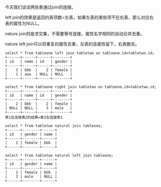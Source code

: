 今天我们谈谈两张表通过join的连接。

left join的效果是返回的表项数=左表，如果左表的某些项不在右表，那么对应右表的属性为NULL。

nature join则是求交集，不需要等号连接，属性名字相同的自动合并去重。

nature left join可以将重复的属性去重，左表的该属性留下，右表删去。

```
select * from tableone left join tabletwo on tableone.id=tabletwo.id;
+------+------+------+--------+
| id   | name | id   | gender |
+------+------+------+--------+
|    2 | bbb  |    2 | female |
|    1 | aaa  | NULL | NULL   |
+------+------+------+--------+

select * from tableone right join tabletwo on tableone.id=tabletwo.id;
+------+------+------+--------+
| id   | name | id   | gender |
+------+------+------+--------+
|    2 | bbb  |    2 | female |
| NULL | NULL |    3 | male   |
+------+------+------+--------+
表1左连接表2的结果=表2右连接表1

select * from tabletwo natural join tableone;
+------+--------+------+
| id   | gender | name |
+------+--------+------+
|    2 | female | bbb  |
+------+--------+------+

select * from tabletwo natural left join tableone;
+------+--------+------+
| id   | gender | name |
+------+--------+------+
|    2 | female | bbb  |
|    3 | male   | NULL |
+------+--------+------+
```

